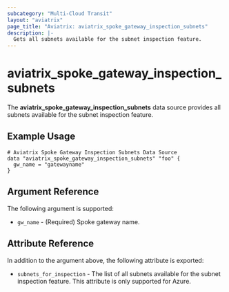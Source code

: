```yaml
---
subcategory: "Multi-Cloud Transit"
layout: "aviatrix"
page_title: "Aviatrix: aviatrix_spoke_gateway_inspection_subnets"
description: |-
  Gets all subnets available for the subnet inspection feature.
---
```


# aviatrix_spoke_gateway_inspection_subnets

The **aviatrix_spoke_gateway_inspection_subnets** data source provides all subnets available for the subnet inspection feature.

## Example Usage

```hcl
# Aviatrix Spoke Gateway Inspection Subnets Data Source
data "aviatrix_spoke_gateway_inspection_subnets" "foo" {
  gw_name = "gatewayname"
}
```

## Argument Reference

The following argument is supported:

* `gw_name` - (Required) Spoke gateway name.

## Attribute Reference

In addition to the argument above, the following attribute is exported:

* `subnets_for_inspection` - The list of all subnets available for the subnet inspection feature. This attribute is only supported for Azure.
